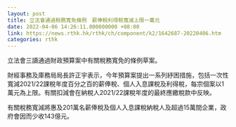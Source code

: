 ```yaml
---
layout: post
title: 立法會通過稅務寬免條例　薪俸稅利得稅寬減上限一萬元
date: 2022-04-06 14:26:11.000000000 +08:00
link: https://news.rthk.hk/rthk/ch/component/k2/1642687-20220406.htm
categories: rthk
---
```


立法會三讀通過財政預算案中有關稅務寬免的條例草案。

財經事務及庫務局局長許正宇表示，今年預算案提出一系列紓困措施，包括一次性寬減2021/22課稅年度百分之百的薪俸稅、個人入息課稅及利得稅，每宗個案以1萬元為上限。有關扣減會在納稅人2021/22課稅年度的最終應繳稅款中反映。

有關稅務寬減將惠及201萬名薪俸稅及個人入息課稅納稅人及超過15萬間企業，政府會因而少收143億元。
